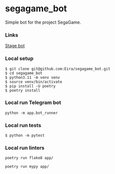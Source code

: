 # segagame_bot
Simple bot for the project SegaGame.

### Links
[Stage bot](t.me/SegaGame_stage_bot)

### Local setup
```shell
$ git clone git@github.com:Eira/segagame_bot.git
$ cd segagame_bot
$ python3.11 -m venv venv
$ source venv/bin/activate
$ pip install -U poetry
$ poetry install
```

### Local run Telegram bot
```
python -m app.bot_runner
```


### Local run tests
```shell
$ python -m pytest
```

### Local run linters
```
poetry run flake8 app/

poetry run mypy app/
```
